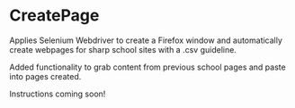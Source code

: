 # CreatePage

Applies Selenium Webdriver to create a Firefox window and automatically create webpages for sharp school sites with a .csv guideline.

Added functionality to grab content from previous school pages and paste into pages created.


Instructions coming soon!
